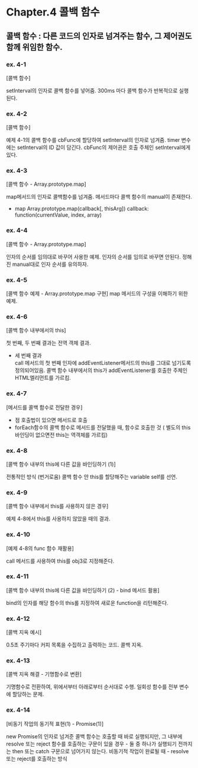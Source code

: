 # Chapter.4 콜백 함수

## 콜백 함수 : 다른 코드의 인자로 넘겨주는 함수, 그 제어권도 함께 위임한 함수.

### ex. 4-1

[콜백 함수]

setInterval의 인자로 콜백 함수를 넣어줌.
300ms 마다 콜백 함수가 반복적으로 실행된다.

### ex. 4-2

[콜백 함수]

예제 4-1의 콜백 함수를 cbFunc에 할당하여 setInterval의 인자로 넘겨줌.
timer 변수에는 setInterval의 ID 값이 담긴다.
cbFunc의 제어권은 호출 주체인 setInterval에게 있다.

### ex. 4-3

[콜백 함수 - Array.prototype.map]

map메서드의 인자로 콜백함수를 넘겨줌.
메서드마다 콜백 함수의 manual이 존재한다.

- map
  Array.prototype.map(callback[, thisArg])
  callback: function(currentValue, index, array)

### ex. 4-4

[콜백 함수 - Array.prototype.map]

인자의 순서를 임의대로 바꾸어 사용한 예제.
인자의 순서를 임의로 바꾸면 안된다. 정해진 manual대로 인자 순서를 유의하자.

### ex. 4-5

[콜백 함수 예제 - Array.prototype.map 구현]
map 메서드의 구성을 이해하기 위한 예제.

### ex. 4-6

[콜백 함수 내부에서의 this]

첫 번째, 두 번째 결과는 전역 객체 결과.

- 세 번째 결과  
  call 메서드의 첫 번째 인자에 addEventListener메서드의 this를 그대로 넘기도록 정의되어있음.
  콜백 함수 내부에서의 this가 addEventListener를 호출한 주체인 HTML엘리먼트를 가르킴.

### ex. 4-7

[메서드를 콜백 함수로 전달한 경우]

- 점 호출법이 있으면 메서드로 호출
- forEach함수의 콜백 함수로 메서드를 전달했을 때, 함수로 호출한 것 ( 별도의 this바인딩이 없으면전 this는 역객체를 가르킴)

### ex. 4-8

[콜백 함수 내부의 this에 다른 값을 바인딩하기 (1)]

전통적인 방식 (번거로움)
콜백 함수 안 this를 할당해주는 variable self를 선언.

### ex. 4-9

[콜백 함수 내부에서 this를 사용하지 않은 경우]

예제 4-8에서 this를 사용하지 않았을 때의 결과.

### ex. 4-10

[예제 4-8의 func 함수 재활용]

call 메서드를 사용하여 this를 obj3로 지정해준다.

### ex. 4-11

[콜백 함수 내부의 this에 다른 값을 바인딩하기 (2) - bind 메서드 활용]

bind의 인자를 해당 함수의 this롤 지정하여 새로운 function을 리턴해준다.

### ex. 4-12

[콜백 지옥 예시]

0.5초 주기마다 커피 목록을 수집하고 출력하는 코드.
콜백 지옥.

### ex. 4-13

[콜백 지옥 해결 - 기명함수로 변환]

기명함수로 전환하여, 위에서부터 아래로부터 순서대로 수행.
일회성 함수를 전부 변수에 할당하는 문제.

### ex. 4-14

[비동기 작업의 동기적 표현(1) - Promise(1)]

new Promise의 인자로 넘겨준 콜백 함수는 호출할 때 바로 실행되지만,
그 내부에 resolve 또는 reject 함수를 호출하는 구문이 있을 경우 -
둘 중 하나가 실행되기 전까지는 then 또는 catch 구문으로 넘어가지 않는다.
비동기적 작업이 완료될 때 - resolve 또는 reject를 호출하는 방식
